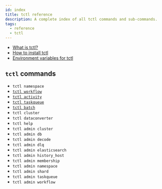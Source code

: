 ```yaml
---
id: index
title: tctl reference
description: A complete index of all tctl commands and sub-commands.
tags:
  - reference
  - tctl
---
```


<!--
# What are all the tctl commands?
-->

- [What is tctl?](/docs/content/what-is-tctl)
- [How to install tctl](/docs/content/how-to-install-tctl)
- [Environment variables for tctl](/docs/reference/tctl/environment-variables)

## `tctl` commands

- `tctl namespace`
- [`tctl workflow`](/docs/reference/tctl/workflow)
- [`tctl activity`](/docs/reference/tctl/activity)
- [`tctl taskqueue`](/docs/reference/tctl/taskqueue)
- [`tctl batch`](/docs/reference/tctl/batch)
- `tctl cluster`
- `tctl dataconverter`
- `tctl help`
- `tctl admin cluster`
- `tctl admin db`
- `tctl admin decode`
- `tctl admin dlq`
- `tctl admin elasticsearch`
- `tctl admin history_host`
- `tctl admin membership`
- `tctl admin namespace`
- `tctl admin shard`
- `tctl admin taskqueue`
- `tctl admin workflow`
